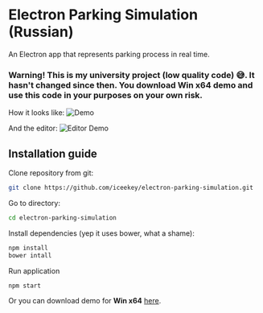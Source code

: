 # Electron Parking Simulation (Russian)
An Electron app that represents parking process in real time.

### Warning! This is my university project (low quality code) 😅. It hasn't changed since then. You download Win x64 demo and use this code in your purposes on your own risk.

How it looks like:
![Demo](https://s8.hostingkartinok.com/uploads/images/2017/12/f94d40e50fbdd280596ace95adae4c5d.gif)

And the editor:
![Editor Demo](https://s8.hostingkartinok.com/uploads/images/2017/12/695278c7a20a3cdb82db8b7b22abeb04.gif)

## Installation guide

Clone repository from git:

```bash
git clone https://github.com/iceekey/electron-parking-simulation.git
```

Go to directory:

```bash
cd electron-parking-simulation
```

Install dependencies (yep it uses bower, what a shame):

```bash
npm install
bower intall
```

Run application

```bash
npm start
```
Or you can download demo for **Win x64** [here](https://www.dropbox.com/s/l6ycylpvoiemnea/car-parking-win32-x64.zip?dl=0).

